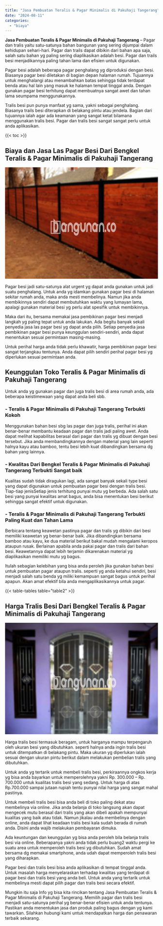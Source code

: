 ```yaml
---
title: "Jasa Pembuatan Teralis & Pagar Minimalis di Pakuhaji Tangerang"
date: "2024-08-11"
categories: 
  - "biaya"
---
```


**Jasa Pembuatan Teralis & Pagar Minimalis di Pakuhaji Tangerang** – Pagar dan tralis yaitu satu-satunya bahan bangunan yang sering dijumpai dalam kehidupan sehari-hari. Pagar dan trails dapat dibikin dari bahan apa saja, salah satu bahan yg paling sering diaplikasikan adalah besi. Pagar dan trails besi menjadikannya paling tahan lama dan efisien untuk digunakan.

Pagar besi adalah beberapa pagar penghalang yg diproduksi dengan besi. Biasanya pagar besi diletakan di bagian depan halaman rumah. Tujuannya untuk menghalangi atau menambahkan batas sehingga tidak terdapat benda atau hal lain yang masuk ke halaman tempat tinggal anda. Dengan gunakan pagar besi terhitung dapat membuatnya sangat awet dan tahan lama seumpama menggunakannya.

Tralis besi pun punya manfaat yg sama, yakni sebagai penghalang. Biasanya trails besi diterapkan di belakang pintu atau jendela. Bagian dari tujuannya ialah agar ada keamanan yang sangat ketat bilamana menggunakan tralis besi. Pagar dan tralis besi sangat sangat perlu untuk anda aplikasikan.

{{< toc >}}

## Biaya dan Jasa Las Pagar Besi Dari Bengkel Teralis & Pagar Minimalis di Pakuhaji Tangerang

![Jasa Pembuatan Teralis & Pagar Minimalis di Pakuhaji Tangerang](/images/pagar-minimalis-murah-26.png)

Pagar besi jadi satu-satunya alat urgent yg dapat anda gunakan untuk jadi suatu penghalang. Untuk anda yg idamkan gunakan pagar besi di halaman sekitar rumah anda, maka anda mesti membelinya. Namun jika anda membikinnya sendiri dapat membutuhkan waktu yang lumayan lama, apalagi gunakan material besi yg perlu alat spesifik untuk membikinnya.

Maka dari itu, bersama memakai jasa pembikinan pagar besi menjadi langkah yg paling tepat untuk anda lakukan. Ada begitu banyak sekali penyedia jasa las pagar besi yg dapat anda pilih. Setiap penyedia jasa pembikinan pagar besi punya keunggulan sendiri-sendiri, anda dapat menentukan sesuai permintaan masing-masing.

Untuk perihal harga anda tidak perlu khawatir, harga pembikinan pagar besi sangat terjangkau tentunya. Anda dapat pilih sendiri perihal pagar besi yg diperlukan sesuai permintaan anda.

## Keunggulan Toko Teralis & Pagar Minimalis di Pakuhaji Tangerang

Untuk anda yg gunakan pagar dan juga tralis besi di area rumah anda, ada beberapa keistimewaan yang dapat anda beli sbb.

### \- Teralis & Pagar Minimalis di Pakuhaji Tangerang Terbukti Kokoh

Menggunakan bahan besi sbg las pagar dan juga tralis, perihal ini akan benar-benar membantu keadaan pagar dan tralis jadi paling awet. Anda dapat melihat kapabilitas berasal dari pagar dan tralis yg dibuat dengan besi tersebut. Jika anda membandingkannya dengan material yang lain seperti halnya kayu atau bamboo, tentu besi lebih kuat dibandingkan bersama dg bahan yang lainnya.

### \- Kwalitas Dari Bengkel Teralis & Pagar Minimalis di Pakuhaji Tangerang Terbukti Sangat baik

Kualitas sudah tidak diragukan lagi, ada sangat banyak sekali type besi yang dapat digunakan untuk pembuatan pagar besi dengan tralis besi. Tiap-tiap jenisSetiap jenis terhitung punyai mutu yg berbeda. Ada salah satu besi yang punyai kwalitas amat bagus, anda bisa menentukan besi berikut sehingga sangat efektif untuk digunakan.

### \- Teralis & Pagar Minimalis di Pakuhaji Tangerang Terbukti Paling Kuat dan Tahan Lama

Berbicara tentang keawetan pastinya pagar dan tralis yg dibikin dari besi memiliki keawetan yg benar-benar baik. Jika dibandingkan bersama bamboo atau kayu, ke dua material berikut bakal mudah mengalami keropos ataupun rusak. Berlainan apabila anda pakai pagar dan tralis dari bahan besi. Keawetannya dapat lebih terjamin dikarenakan material yg diaplikasikan memiliki mutu yg bagus.

Itulah sebagian kelebihan yang bisa anda peroleh jika gunakan bahan besi untuk pembuatan pagar ataupun tralis. seperti yg anda ketahui sendiri, besi menjadi salah satu benda yg miliki kemampuan sangat bagus untuk perihal apapun. Akan amat efektif bila anda mengaplikasikannya untuk pagar.

{{< table-tables table="table2" >}}

## Harga Tralis Besi Dari Bengkel Teralis & Pagar Minimalis di Pakuhaji Tangerang

![Jasa Pembuatan Teralis & Pagar Minimalis di Pakuhaji Tangerang](/images/teralis-minimalis-murah-11.png)

Harga tralis besi termasuk beragam, untuk harganya mampu terpengaruh oleh ukuran besi yang dibutuhkan. seperti halnya anda ingin tralis besi untuk ditempatkan di belakang pintu. Maka ukuran yg diperlukan ialah sesuai dengan ukuran pintu berikut dalam melakukan pembelian tralis yang dibutuhkan.

Untuk anda yg tertarik untuk membeli tralis besi, perkiraannya ongkos kerja yg bisa anda bayarkan untuk memperolehnya yakni Rp. 300.000 – Rp. 700.000 untuk kualitas tralis besi yang sedang. Untuk harga di atas Rp.700.000 sampai jutaan rupiah tentu punyai nilai harga yang sangat mahal pastinya.

Untuk membeli tralis besi bisa anda beli di toko paling dekat atau membelinya via online. Jika anda belanja di toko langsung akan dapat mengecek mutu berasal dari tralis yang akan dibeli apakah mempunyai kualitas yang baik atau tidak. Namun jikalau anda membelinya dengan online, anda dapat lihat keadaan tralis besi kala sudah berada di rumah anda. Disini anda wajib melakukan pembayaran dimuka.

Ada keuntungan dan keunggulan yg bisa anda peroleh bila belanja tralis besi via online. Beberapanya yakni anda tidak perlu buang2 waktu pergi ke suatu area untuk memperoleh tralis besi yg dibutuhkan. Sudah amat bersama dg memakai smartphone, anda udah dapat memperoleh tralis besi yang diharapkan.

Pagar besi dan tralis besi bisa anda aplikasikan di tempat tinggal anda. Untuk masalah harga menyelaraskan terhadap kwalitas yang terdapat di pagar besi dan tralis besi yang anda beli. Untuk anda yang tertarik untuk membelinya mesti dapat pilih pagar dan tralis besi secara efektif.

Mungkin itu saja Info yg bisa kita rincikan tentang Jasa Pembuatan Teralis & Pagar Minimalis di Pakuhaji Tangerang. Memilih pagar dan tralis besi menjadi satu-satunya perihal yg benar-benar efisien untuk anda tentunya. Pastikan anda menentukan jasa dan produk paling bagus dengan yg kami tawarkan. Silahkan hubungi kami untuk mendapatkan harga dan penawaran terbaik sekarang.
